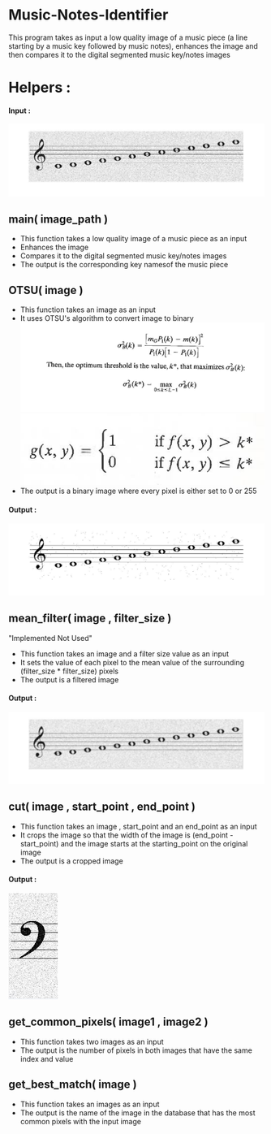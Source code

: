 <h1>Music-Notes-Identifier</h1>
This program takes as input a low quality image of a music piece (a line starting by a music key followed by music notes), enhances the image and then compares it to the digital segmented music key/notes images

<h1>Helpers : </h1>
   
   <h4>Input :</h4>
   <img src='Images/original.jpg'/>
   
   <h2> main( image_path )</h2>
   <ul>
     <li>This function takes a  low quality image of a music piece as an input</li>
     <li>Enhances the image</li>
     <li>Compares it to the digital segmented music key/notes images</li>
     <li>The output is the corresponding key namesof the music piece</li>
   </ul>

   
   <h2> OTSU( image )</h2>
   <ul>
     <li>This function takes an image as an input</li>
     <li>It uses OTSU's algorithm to convert image to binary</li>
     <img src='Images/algorithm2.jpg'>
     <img src='Images/algorithm.JPG'>
     <li>The output is a binary image where every pixel is either set to 0 or 255 </li>
   </ul>
   <h4>Output :</h4>
   <img src='Images/OTSU.jpg'/>



   <h2> mean_filter( image , filter_size )</h2>
   <p>"Implemented Not Used"</p>
   <ul>
     <li>This function takes an image and a filter size value as an input</li>
     <li>It sets the value of each pixel to the mean value of the surrounding (filter_size * filter_size) pixels</li>
     <li>The output is a filtered image</li>
   </ul>
   <h4>Output :</h4>
   <img src='Images/mean_filter.jpg'/>
   
   
   <h2> cut( image , start_point , end_point )</h2>
   <ul>
     <li>This function takes an image , start_point and an end_point as an input</li>
     <li>It crops the image so that the width of the image is (end_point - start_point) and the image starts at the starting_point on the original image</li>
     <li>The output is a cropped image</li>
   </ul>
   <h4>Output :</h4>
   <img src='Images/cut.JPG'/>
   
   
   <h2> get_common_pixels( image1 , image2 )</h2>
   <ul>
     <li>This function takes two images as an input</li>
     <li>The output is the number of pixels in both images that have the same index and value</li>
   </ul>
   
   <h2> get_best_match( image  )</h2>
   <ul>
     <li>This function takes an images as an input</li>
     <li>The output is the name of the image in the database that has the most common pixels with the input image</li>
   </ul>
    
    

      
      

